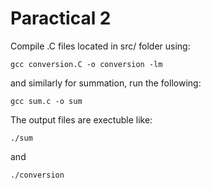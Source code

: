 # Paractical 2
Compile .C files located in src/ folder using: 

`gcc conversion.C -o conversion -lm `

and similarly for summation, run the following:

`gcc sum.c -o sum` 

The output files are exectuble like:

`./sum`

and 

`./conversion`

